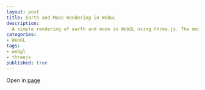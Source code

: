 ```yaml
---
layout: post
title: Earth and Moon Rendering in WebGL
description:
  A simple rendering of earth and moon in WebGL using three.js. The moon is orbitting around the earth which rotates around its axis.
categories:
- WebGL
tags:
- webgl
- threejs
published: true
---
```


Open in [page](/webgl/sun-earth-moon-rendering)

<div id="viewer" style="width:100%;height:650px;">
</div>

<script src="/js/three.min.js"></script>
<script src="/js/sun-earth-moon.js"></script>
<script>
  // renderer
  var container = document.getElementById('viewer');
  var renderer = new THREE.WebGLRenderer({ antialias: true });
  renderer.shadowMapEnabled = true;
  renderer.setSize(container.offsetWidth, container.offsetHeight);
  container.appendChild(renderer.domElement);

  // scene
  var scene = new THREE.Scene();
  scene.add(new THREE.AmbientLight(0x444444));

  // camera
  var camera = new THREE.PerspectiveCamera(45,
    container.offsetWidth / container.offsetHeight, 1, 10000);
  camera.position.set(0, 0, 5.3333);
  scene.add(camera);

  // earth
  var earth = new THREE.Object3D();
  var earth = new Earth();
  scene.add(earth.object3D);

  // sun
  var sun = new Sun();
  scene.add(sun.object3D);

  var render = function() {
    requestAnimationFrame(render);
    earth.update();
    renderer.render(scene, camera);
  };

  render();
</script>
